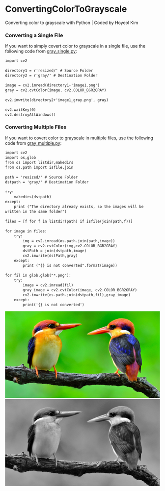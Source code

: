 # ConvertingColorToGrayscale
Converting color to grayscale with Python | Coded by Hoyeol Kim

### Converting a Single File
If you want to simply covert color to grayscale in a single file, use the following code from [gray_single.py](https://github.com/elibooklover/ConvertingColorToGrayscale/blob/master/gray_single.py):

```python3
import cv2

directory1 = r'resized/' # Source Folder
directory2 = r'gray/' # Destination Folder

image = cv2.imread(directory1+'image1.png')
gray = cv2.cvtColor(image, cv2.COLOR_BGR2GRAY)

cv2.imwrite(directory2+'image1_gray.png', gray)

cv2.waitKey(0)
cv2.destroyAllWindows()

```

### Converting Multiple Files
If you want to covert color to grayscale in multiple files, use the following code from [gray_multiple.py](https://github.com/elibooklover/ConvertingColorToGrayscale/blob/master/gray_multiple.py):

```python3
import cv2
import os,glob
from os import listdir,makedirs
from os.path import isfile,join

path = 'resized/' # Source Folder
dstpath = 'gray/' # Destination Folder

try:
    makedirs(dstpath)
except:
    print ("The directory already exists, so the images will be written in the same folder")

files = [f for f in listdir(path) if isfile(join(path,f))]

for image in files:
    try:
        img = cv2.imread(os.path.join(path,image))
        gray = cv2.cvtColor(img,cv2.COLOR_BGR2GRAY)
        dstPath = join(dstpath,image)
        cv2.imwrite(dstPath,gray)
    except:
        print ("{} is not converted".format(image))

for fil in glob.glob("*.png"):
    try:
        image = cv2.imread(fil)
        gray_image = cv2.cvtColor(image, cv2.COLOR_BGR2GRAY)
        cv2.imwrite(os.path.join(dstpath,fil),gray_image)
    except:
        print('{} is not converted')
```

![Color](https://github.com/elibooklover/ConvertingColorToGrayscale/blob/master/image1.jpg)
![Gray](https://github.com/elibooklover/ConvertingColorToGrayscale/blob/master/image1_gray.jpg)
